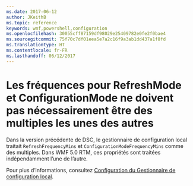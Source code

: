 ```yaml
---
ms.date: 2017-06-12
author: JKeithB
ms.topic: reference
keywords: wmf,powershell,configuration
ms.openlocfilehash: 30055cff87159df98029e25409782e0fe2f0bae4
ms.sourcegitcommit: 75f70c7df01eea5e7a2c16f9a3ab1dd437a1f8fd
ms.translationtype: HT
ms.contentlocale: fr-FR
ms.lasthandoff: 06/12/2017
---
```

<a id="frequencies-for-refreshmode-and-configurationmode-dont-need-to-be-multiples-of-each-other" class="xliff"></a>
# Les fréquences pour RefreshMode et ConfigurationMode ne doivent pas nécessairement être des multiples les unes des autres

Dans la version précédente de DSC, le gestionnaire de configuration local traitait `RefreshFrequencyMins` et `ConfigurationModeFrequencyMins` comme des multiples. Dans WMF 5.0 RTM, ces propriétés sont traitées indépendamment l’une de l’autre. 

Pour plus d’informations, consultez [Configuration du Gestionnaire de configuration local](https://msdn.microsoft.com/powershell/dsc/metaconfig).

